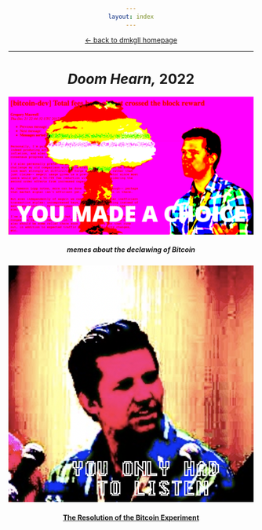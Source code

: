 ```yaml
---
layout: index
---
```


<style>body{max-width:500px;margin:auto;padding:10px;text-align:center;}h1,h5{text-align:center;}img{max-width:100%;}</style>

<p><a href="/">← back to dmkgll homepage</a></p>

---


# *Doom Hearn,* 2022

![Doom Hearn](/assets/doomhearn.png)
##### memes about the declawing of Bitcoin

![Doom Hearn](/assets/doomhearn2.png)

#### [The Resolution of the Bitcoin Experiment](https://blog.plan99.net/the-resolution-of-the-bitcoin-experiment-dabb30201f7)
